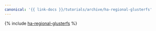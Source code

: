 ```yaml
---
canonical: '{{ link-docs }}/tutorials/archive/ha-regional-glusterfs'
---
```


{% include [ha-regional-glusterfs](../../_tutorials/archive/ha-regional-glusterfs.md) %}